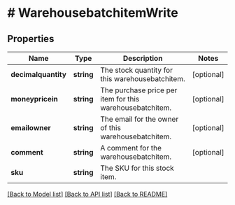 # # WarehousebatchitemWrite

## Properties

Name | Type | Description | Notes
------------ | ------------- | ------------- | -------------
**decimalquantity** | **string** | The stock quantity for this warehousebatchitem. | [optional]
**moneypricein** | **string** | The purchase price per item for this warehousebatchitem. | [optional]
**emailowner** | **string** | The email for the owner of this warehousebatchitem. | [optional]
**comment** | **string** | A comment for the warehousebatchitem. | [optional]
**sku** | **string** | The SKU for this stock item. |

[[Back to Model list]](../../README.md#models) [[Back to API list]](../../README.md#endpoints) [[Back to README]](../../README.md)
